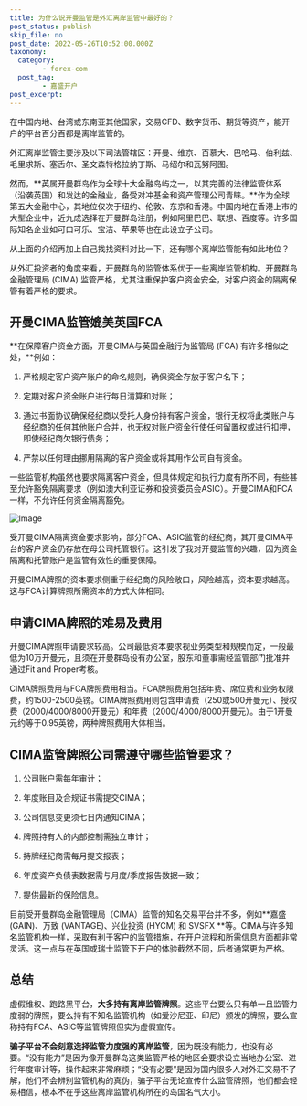 ```yaml
---
title: 为什么说开曼监管是外汇离岸监管中最好的？
post_status: publish
skip_file: no
post_date: 2022-05-26T10:52:00.000Z
taxonomy:
  category:
        - forex-com
  post_tag:
        - 嘉盛开户
post_excerpt: 
---
```

在中国内地、台湾或东南亚其他国家，交易CFD、数字货币、期货等资产，能开户的平台百分百都是离岸监管的。

外汇离岸监管主要涉及以下司法管辖区：开曼、维京、百慕大、巴哈马、伯利兹、毛里求斯、塞舌尔、圣文森特格拉纳丁斯、马绍尔和瓦努阿图。

然而，**英属开曼群岛作为全球十大金融岛屿之一，以其完善的法律监管体系（沿袭英国）和发达的金融业，备受对冲基金和资产管理公司青睐。**作为全球第五大金融中心，其地位仅次于纽约、伦敦、东京和香港。中国内地在香港上市的大型企业中，近九成选择在开曼群岛注册，例如阿里巴巴、联想、百度等。许多国际知名企业如可口可乐、宝洁、苹果等也在此设立子公司。

从上面的介绍再加上自己找找资料对比一下，还有哪个离岸监管能有如此地位？

从外汇投资者的角度来看，开曼群岛的监管体系优于一些离岸监管机构。开曼群岛金融管理局 (CIMA) 监管严格，尤其注重保护客户资金安全，对客户资金的隔离保管有着严格的要求。

## 开曼CIMA监管媲美英国FCA

**在保障客户资金方面，开曼CIMA与英国金融行为监管局 (FCA) 有许多相似之处，**例如：

1. 严格规定客户资产账户的命名规则，确保资金存放于客户名下；

1. 定期对客户资金账户进行每日清算和对账；

1. 通过书面协议确保经纪商以受托人身份持有客户资金，银行无权将此类账户与经纪商的任何其他账户合并，也无权对账户资金行使任何留置权或进行扣押，即使经纪商欠银行债务；

1. 严禁以任何理由挪用隔离的客户资金或将其用作公司自有资金。

一些监管机构虽然也要求隔离客户资金，但具体规定和执行力度有所不同，有些甚至允许豁免隔离要求（例如澳大利亚证券和投资委员会ASIC）。开曼CIMA和FCA一样，不允许任何资金隔离豁免。

![Image](https://prod-files-secure.s3.us-west-2.amazonaws.com/39ed1227-6d7d-4570-be36-9ccd4a2c4241/bd849744-3fcb-4a37-8312-357962c8f065/image.png?X-Amz-Algorithm=AWS4-HMAC-SHA256&X-Amz-Content-Sha256=UNSIGNED-PAYLOAD&X-Amz-Credential=ASIAZI2LB466SOQFBZNX%2F20250514%2Fus-west-2%2Fs3%2Faws4_request&X-Amz-Date=20250514T221410Z&X-Amz-Expires=3600&X-Amz-Security-Token=IQoJb3JpZ2luX2VjEGYaCXVzLXdlc3QtMiJHMEUCIF6sudAQzGjRnWNfnYqLmZaFd6wqF7ePXHUz3lkfr9aVAiEApJkAlj3gGAmGUKxWMNVQhaCCl%2Bf02AjDStra9s2wQmQq%2FwMIHxAAGgw2Mzc0MjMxODM4MDUiDM6MwAY0nlAB1DDlHSrcA9hMqlnLDOXQrV2%2F4X%2F8gHiUSPU1x%2BZkpBn6Pkfz68oeLTj%2FqsTYO0ogfs834rM4sTlevn%2FiEJcXdaX5mqkFZ7ntq0KKCfGIwDfCdCTTBJ4DeV57wD9J7V9ZN0h%2BPE0IIg%2Bds1%2F9PHAC7U6yg%2BPkjAUVvGhy9%2FZc0raBQO8bVFgT37Lx35crY6C1o3OLabdnjwPZ7muCHoz6W2MB9kJyDf5woy%2B%2FYKjgOxaY4vwx5Wtqz1%2BIDq3zgBFtT8dXRnaMcIWdPh545%2BfZ1Qs%2FcZ8ujFGMp73UlRSPtnCliPs3EuymHz%2B%2F7JzxOKwmMPNHbYz5XCMC7lvnN2OXeqpOYDdQSSTOu8xc9Oukc3r2stKOCwRdEbFOrTDFxO4cGmpNoHMJdGfdJW3k5Vmr2wgHJXTm5tNvLbfXtgFVL7kZU0%2FdxljzQGH4n%2BewCyYZWN6O7M4h8O%2FP2b9WXFMAcOzSDzJm8x7WGxvZuok4cvyKIwVhdQBK6us7fHgGE1BUY4MPsNZRkIwSk9%2BLOEVxSMsgiYbTW2fnMzmo7nwAPI0q2LcoqkNLTI1IdNU%2FrxA09%2F1jM7aBhsFCyetXdRwwiwpe%2FZuadPSxohl48T8W%2FfRHWwkwA10ENUBlIjCa5dHFhlqsMM6flMEGOqUBBHmW9ajinkEf7bRPOvJ4vY5No6r5rD%2Bbcageqh2FHj3PhvMNi7hdIcxa%2BnUfnjWWNJw1GeBZdXwH6SaDvNpy5rHOkhmwb9O%2BRLA8d4ov4jIinq168LG1ksbhW%2FAjAj0k%2BaIQQJX38FWp%2BxZo4KbNOr%2Fl%2B08FhAoKC%2BScd4njaRz2%2FvcNG7OOwEYv87ziD7MxdtUXwl7cGagSBojwYIwbm45Dy0v0&X-Amz-Signature=92205ffa4efbaa92def5e727e90a955bc448e5b1c15d6f7508cec1806f889ade&X-Amz-SignedHeaders=host&x-id=GetObject)

受开曼CIMA隔离资金要求影响，部分FCA、ASIC监管的经纪商，其开曼CIMA平台的客户资金仍存放在母公司托管银行。这引发了我对开曼监管的兴趣，因为资金隔离和托管账户是监管有效性的重要保障。

开曼CIMA牌照的资本要求侧重于经纪商的风险敞口，风险越高，资本要求越高。这与FCA计算牌照所需资本的方式大体相同。

## **申请CIMA牌照的难易及费用**

开曼CIMA牌照申请要求较高。公司最低资本要求视业务类型和规模而定，一般最低为10万开曼元，且须在开曼群岛设有办公室，股东和董事需经监管部门批准并通过Fit and Proper考核。

CIMA牌照费用与FCA牌照费用相当。FCA牌照费用包括年费、席位费和业务权限费，约1500-2500英镑。CIMA牌照费用则包含申请费（250或500开曼元）、授权费（2000/4000/8000开曼元）和年费（2000/4000/8000开曼元）。由于1开曼元约等于0.95英镑，两种牌照费用大体相当。

## CIMA监管牌照公司需遵守哪些监管要求？

1. 公司账户需每年审计；

1. 年度账目及合规证书需提交CIMA；

1. 公司信息变更须七日内通知CIMA；

1. 牌照持有人的内部控制需独立审计；

1. 持牌经纪商需每月提交报表；

1. 年度资产负债表数据需与月度/季度报告数据一致；

1. 提供最新的保险信息。

目前受开曼群岛金融管理局（CIMA）监管的知名交易平台并不多，例如**嘉盛 (GAIN)、万致 (VANTAGE)、兴业投资 (HYCM) 和 SVSFX **等。CIMA与许多知名监管机构一样，采取有利于客户的监管措施，在开户流程和所需信息方面都非常灵活。这一点与在英国或瑞士监管下开户的体验截然不同，后者通常更为严格。

## 总结

虚假维权、跑路黑平台，**大多持有离岸监管牌照**。这些平台要么只有单一且监管力度弱的牌照，要么持有不知名监管机构（如爱沙尼亚、印尼）颁发的牌照，要么宣称持有FCA、ASIC等监管牌照但实为虚假宣传。

**骗子平台不会刻意选择监管力度强的离岸监管**，因为既没有能力，也没有必要。“没有能力”是因为像开曼群岛这类监管严格的地区会要求设立当地办公室、进行年度审计等，操作起来非常麻烦；“没有必要”是因为国内很多人对外汇交易不了解，他们不会辨别监管机构的真伪，骗子平台无论宣传什么监管牌照，他们都会轻易相信，根本不在乎这些离岸监管机构所在的岛国名气大小。